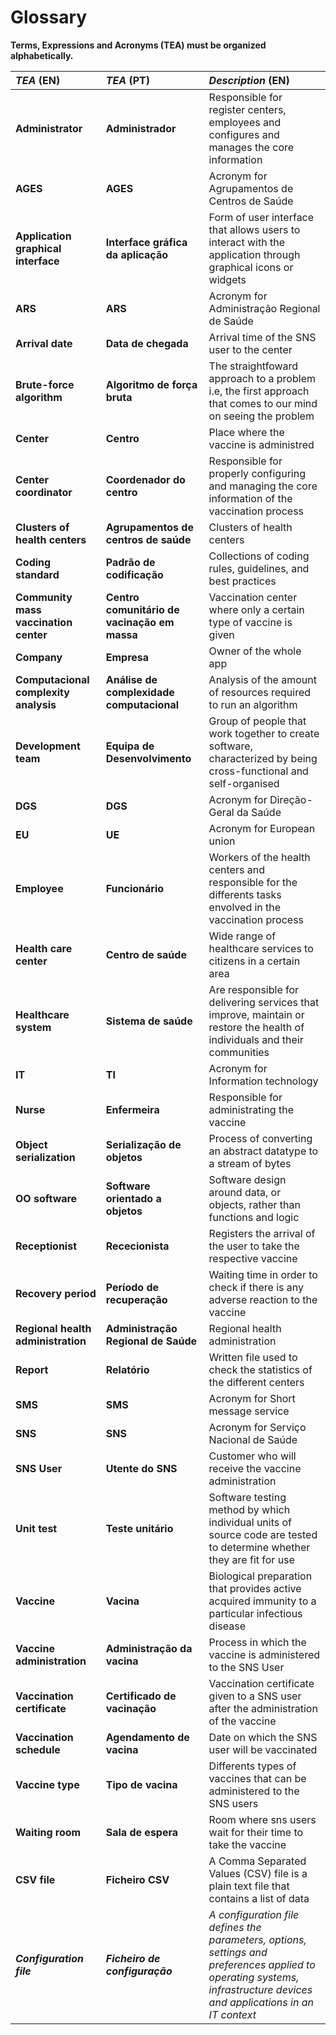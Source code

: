 # Glossary

**Terms, Expressions and Acronyms (TEA) must be organized alphabetically.**

| **_TEA_** (EN)                        | **_TEA_** (PT)                               | **_Description_** (EN)                                                                                                    
|:--------------------------------------|:---------------------------------------------|:--------------------------------------------------------------------------------------------------------------------------|
| **Administrator**                   | **Administrador**                          | Responsible for register centers, employees and configures and manages the core information                             |
| **AGES**                              | **AGES**                                     | Acronym for Agrupamentos de Centros de Saúde                                                                              |
| **Application graphical interface**   | **Interface gráfica da aplicação**           | Form of user interface that allows users to interact with the application through graphical icons or widgets              |
| **ARS**                               | **ARS**                                      | Acronym for Administração Regional de Saúde                                                                               |
| **Arrival date**                     | **Data de chegada**                        | Arrival time of the SNS user to the center                                                                              |
| **Brute-force algorithm**             | **Algoritmo de força bruta**                 | The straightfoward approach to a problem i.e, the first approach that comes to our mind on seeing the problem             |
| **Center**                          | **Centro**                                 | Place where the vaccine is administred                                                                                 |
| **Center coordinator**                | **Coordenador do centro**                    | Responsible for properly configuring and managing the core information of the vaccination process                         |
| **Clusters of health centers**        | **Agrupamentos de centros de saúde**         | Clusters of health centers                                                                                                |
| **Coding standard**                   | **Padrão de codificação**                    | Collections of coding rules, guidelines, and best practices                                                               |
| **Community mass vaccination center** | **Centro comunitário de vacinação em massa** | Vaccination center where only a certain type of vaccine is given                                                          
| **Company**                         | **Empresa**                                | Owner of the whole app                                                                                                  |
| **Computacional complexity analysis** | **Análise de complexidade computacional**    | Analysis of the amount of resources required to run an algorithm                                                          |
| **Development team**                  | **Equipa de Desenvolvimento**                | Group of people that work together to create software, characterized by being cross-functional and self-organised         |
| **DGS**                               | **DGS**                                      | Acronym for Direção-Geral da Saúde                                                                                        |
| **EU**                                | **UE**                                       | Acronym for European union                                                                                                |
| **Employee**                        | **Funcionário**                            | Workers of the health centers and responsible for the differents tasks envolved in the vaccination process              |
| **Health care center**                | **Centro de saúde**                          | Wide range of healthcare services to citizens in a certain area                                                           |
| **Healthcare system**                 | **Sistema de saúde**                         | Are responsible for delivering services that improve, maintain or restore the health of individuals and their communities |
| **IT**                                | **TI**                                       | Acronym for Information technology                                                                                        |
| **Nurse**                             | **Enfermeira**                               | Responsible for administrating the vaccine                                                                                |
| **Object serialization**              | **Serialização de objetos**                  | Process of converting an abstract datatype to a stream of bytes                                                           |
| **OO software**                       | **Software orientado a objetos**             | Software design around data, or objects, rather than functions and logic                                                  |
| **Receptionist**                      | **Rececionista**                             | Registers the arrival of the user to take the respective vaccine                                                          |
| **Recovery period**                 | **Período de recuperação**                 | Waiting time in order to check if there is any adverse reaction to the vaccine                                          |
| **Regional health administration**    | **Administração Regional de Saúde**          | Regional health administration                                                                                            |
| **Report**                          | **Relatório**                              | Written file used to check the statistics of the different centers                                                      |
| **SMS**                               | **SMS**                                      | Acronym for Short message service                                                                                         |
| **SNS**                               | **SNS**                                      | Acronym for Serviço Nacional de Saúde                                                                                     |
| **SNS User**                        | **Utente do SNS**                          | Customer who will receive the vaccine administration                                                                    |
| **Unit test**                         | **Teste unitário**                           | Software testing method by which individual units of source code are tested to determine whether they are fit for use     |
| **Vaccine**                         | **Vacina**                                 | Biological preparation that provides active acquired immunity to a particular infectious disease                        |
| **Vaccine administration**          | **Administração da vacina**                | Process in which the vaccine is administered to the SNS User                                                              |
| **Vaccination certificate**           | **Certificado de vacinação**                 | Vaccination certificate given to a SNS user after the administration of the vaccine                                       |
| **Vaccination schedule**            | **Agendamento de vacina**                  | Date on which the SNS user will be vaccinated                                                                           |
| **Vaccine type**                    | **Tipo de vacina**                         | Differents types of vaccines that can be administered to the SNS users                                                 |
| **Waiting room**          | **Sala de espera**          | Room where sns users wait for their time to take the vaccine                                                      |
| **CSV file**                       | **Ficheiro CSV**                           | A Comma Separated Values (CSV) file is a plain text file that contains a list of data                              |
| ***Configuration file***|***Ficheiro de configuração***|*A configuration file defines the parameters, options, settings and preferences applied to operating systems, infrastructure devices and applications in an IT context*




